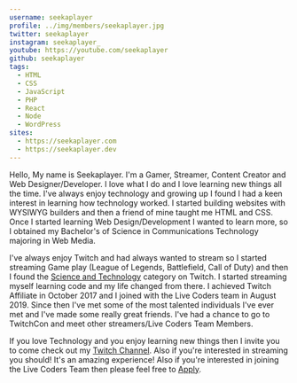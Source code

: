 ```yaml
---
username: seekaplayer
profile: ../img/members/seekaplayer.jpg
twitter: seekaplayer
instagram: seekaplayer_
youtube: https://youtube.com/seekaplayer
github: seekaplayer
tags:
  - HTML
  - CSS
  - JavaScript
  - PHP
  - React
  - Node
  - WordPress
sites:
  - https://seekaplayer.com
  - https://seekaplayer.dev
---
```


Hello, My name is Seekaplayer. I'm a Gamer, Streamer, Content Creator and Web Designer/Developer. I love what I do and I love learning new things all the time. I've always enjoy technology and growing up I found I had a keen interest in learning how technology worked. I started building websites with WYSIWYG builders and then a friend of mine taught me HTML and CSS. Once I started learning Web Design/Development I wanted to learn more, so I obtained my Bachelor's of Science in Communications Technology majoring in Web Media.

I've always enjoy Twitch and had always wanted to stream so I started streaming Game play (League of Legends, Battlefield, Call of Duty) and then I found the [Science and Technology](https://www.twitch.tv/directory/game/Science%20%26%20Technology) category on Twitch. I started streaming myself learning code and my life changed from there. I achieved Twitch Affiliate in October 2017 and I joined with the Live Coders team in August 2019. Since then I've met some of the most talented individuals I've ever met and I've made some really great friends. I've had a chance to go to TwitchCon and meet other streamers/Live Coders Team Members.

If you love Technology and you enjoy learning new things then I invite you to come check out my [Twitch Channel](https://twitch.tv/seekaplayer). Also if you're interested in streaming you should! It's an amazing experience! Also if you're interested in joining the Live Coders Team then please feel free to [Apply](https://github.com/livecoders/Home/issues/new?assignees=csharpfritz&labels=application&template=application.md&title=Application+for+Membership).
